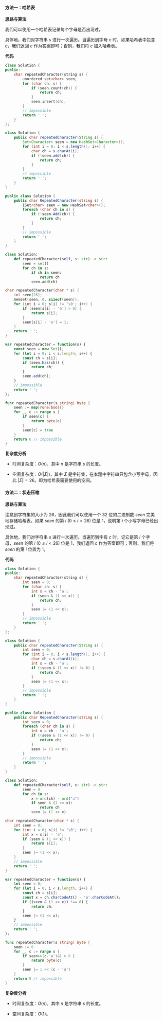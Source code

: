 #### 方法一：哈希表

**思路与算法**

我们可以使用一个哈希表记录每个字母是否出现过。

具体地，我们对字符串 $s$ 进行一次遍历。当遍历到字母 $c$ 时，如果哈希表中包含 $c$，我们返回 $c$ 作为答案即可；否则，我们将 $c$ 加入哈希表。

**代码**

```C++ [sol1-C++]
class Solution {
public:
    char repeatedCharacter(string s) {
        unordered_set<char> seen;
        for (char ch: s) {
            if (seen.count(ch)) {
                return ch;
            }
            seen.insert(ch);
        }
        // impossible
        return ' ';
    }
};
```

```Java [sol1-Java]
class Solution {
    public char repeatedCharacter(String s) {
        Set<Character> seen = new HashSet<Character>();
        for (int i = 0; i < s.length(); i++) {
            char ch = s.charAt(i);
            if (!seen.add(ch)) {
                return ch;
            }
        }
        // impossible
        return ' ';
    }
}
```

```C# [sol1-C#]
public class Solution {
    public char RepeatedCharacter(string s) {
        ISet<char> seen = new HashSet<char>();
        foreach (char ch in s) {
            if (!seen.Add(ch)) {
                return ch;
            }
        }
        // impossible
        return ' ';
    }
}
```

```Python [sol1-Python3]
class Solution:
    def repeatedCharacter(self, s: str) -> str:
        seen = set()
        for ch in s:
            if ch in seen:
                return ch
            seen.add(ch)
```

```C [sol1-C]
char repeatedCharacter(char * s) {
    int seen[26];
    memset(seen, 0, sizeof(seen));
    for (int i = 0; s[i] != '\0'; i++) {
        if (seen[s[i] - 'a'] > 0) {
            return s[i];
        }
        seen[s[i] - 'a'] = 1;
    }
    return ' ';
}
```

```JavaScript [sol1-JavaScript]
var repeatedCharacter = function(s) {
    const seen = new Set();
    for (let i = 0; i < s.length; i++) {
        const ch = s[i];
        if (seen.has(ch)) {
            return ch;
        }
        seen.add(ch);
    }
    // impossible
    return ' ';
};
```

```go [sol1-Golang]
func repeatedCharacter(s string) byte {
	seen := map[rune]bool{}
	for _, c := range s {
		if seen[c] {
			return byte(c)
		}
		seen[c] = true
	}
	return 0 // impossible
}
```

**复杂度分析**

- 时间复杂度：$O(n)$，其中 $n$ 是字符串 $s$ 的长度。

- 空间复杂度：$O(|\Sigma|)$，其中 $\Sigma$ 是字符集，在本题中字符串只包含小写字母，因此 $|\Sigma|=26$。即为哈希表需要使用的空间。

#### 方法二：状态压缩

**思路与算法**

注意到字符集的大小为 $26$，因此我们可以使用一个 $32$ 位的二进制数 $\textit{seen}$ 完美地存储哈希表。如果 $\textit{seen}$ 的第 $i~(0 \leq i < 26)$ 位是 $1$，说明第 $i$ 个小写字母已经出现过。

具体地，我们对字符串 $s$ 进行一次遍历。当遍历到字母 $c$ 时，记它是第 $i$ 个字母，$\textit{seen}$ 的第 $i~(0 \leq i < 26)$ 位是 $1$，我们返回 $c$ 作为答案即可；否则，我们将 $\textit{seen}$ 的第 $i$ 位置为 $1$。

**代码**

```C++ [sol2-C++]
class Solution {
public:
    char repeatedCharacter(string s) {
        int seen = 0;
        for (char ch: s) {
            int x = ch - 'a';
            if (seen & (1 << x)) {
                return ch;
            }
            seen |= (1 << x);
        }
        // impossible
        return ' ';
    }
};
```

```Java [sol2-Java]
class Solution {
    public char repeatedCharacter(String s) {
        int seen = 0;
        for (int i = 0; i < s.length(); i++) {
            char ch = s.charAt(i);
            int x = ch - 'a';
            if ((seen & (1 << x)) != 0) {
                return ch;
            }
            seen |= (1 << x);
        }
        // impossible
        return ' ';
    }
}
```

```C# [sol2-C#]
public class Solution {
    public char RepeatedCharacter(string s) {
        int seen = 0;
        foreach (char ch in s) {
            int x = ch - 'a';
            if ((seen & (1 << x)) != 0) {
                return ch;
            }
            seen |= (1 << x);
        }
        // impossible
        return ' ';
    }
}
```

```Python [sol2-Python3]
class Solution:
    def repeatedCharacter(self, s: str) -> str:
        seen = 0
        for ch in s:
            x = ord(ch) - ord("a")
            if seen & (1 << x):
                return ch
            seen |= (1 << x)
```

```C [sol2-C]
char repeatedCharacter(char * s) {
    int seen = 0;
    for (int i = 0; s[i] != '\0'; i++) {
        int x = s[i] - 'a';
        if (seen & (1 << x)) {
            return s[i];
        }
        seen |= (1 << x);
    }
    // impossible
    return ' ';
}
```

```JavaScript [sol2-JavaScript]
var repeatedCharacter = function(s) {
    let seen = 0;
    for (let i = 0; i < s.length; i++) {
        const ch = s[i];
        const x = ch.charCodeAt() - 'a'.charCodeAt();
        if ((seen & (1 << x)) !== 0) {
            return ch;
        }
        seen |= (1 << x);
    }
    // impossible
    return ' ';
};
```

```go [sol2-Golang]
func repeatedCharacter(s string) byte {
	seen := 0
	for _, c := range s {
		if seen>>(c-'a')&1 > 0 {
			return byte(c)
		}
		seen |= 1 << (c - 'a')
	}
	return 0 // impossible
}
```

**复杂度分析**

- 时间复杂度：$O(n)$，其中 $n$ 是字符串 $s$ 的长度。

- 空间复杂度：$O(1)$。